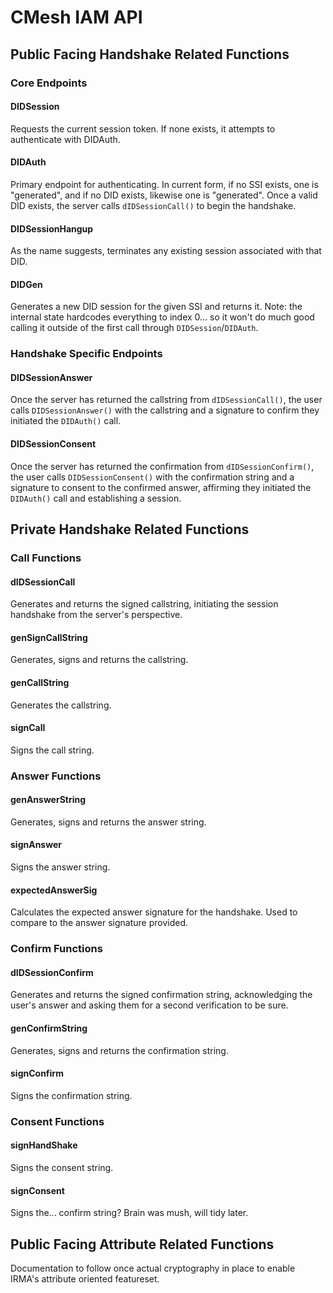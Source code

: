 # CMesh IAM API

## Public Facing Handshake Related Functions

### Core Endpoints

#### DIDSession

Requests the current session token. If none exists, it attempts to authenticate with DIDAuth.

#### DIDAuth

Primary endpoint for authenticating. In current form, if no SSI exists, one is "generated", and if no DID exists, likewise one is "generated". Once a valid DID exists, the server calls `dIDSessionCall()` to begin the handshake.

#### DIDSessionHangup

As the name suggests, terminates any existing session associated with that DID.

#### DIDGen

Generates a new DID session for the given SSI and returns it. Note: the internal state hardcodes everything to index 0... so it won't do much good calling it outside of the first call through `DIDSession`/`DIDAuth`.

### Handshake Specific Endpoints

#### DIDSessionAnswer

Once the server has returned the callstring from `dIDSessionCall()`, the user calls `DIDSessionAnswer()` with the callstring and a signature to confirm they initiated the `DIDAuth()` call.

#### DIDSessionConsent

Once the server has returned the confirmation from `dIDSessionConfirm()`, the user calls `DIDSessionConsent()` with the confirmation string and a signature to consent to the confirmed answer, affirming they initiated the `DIDAuth()` call and establishing a session.

## Private Handshake Related Functions

### Call Functions

#### dIDSessionCall

Generates and returns the signed callstring, initiating the session handshake from the server's perspective.

#### genSignCallString

Generates, signs and returns the callstring.

#### genCallString

Generates the callstring.

#### signCall

Signs the call string.

### Answer Functions

#### genAnswerString

Generates, signs and returns the answer string.

#### signAnswer

Signs the answer string.

#### expectedAnswerSig

Calculates the expected answer signature for the handshake. Used to compare to the answer signature provided.

### Confirm Functions

#### dIDSessionConfirm

Generates and returns the signed confirmation string, acknowledging the user's answer and asking them for a second verification to be sure.

#### genConfirmString

Generates, signs and returns the confirmation string.

#### signConfirm

Signs the confirmation string.

### Consent Functions

#### signHandShake

Signs the consent string.

#### signConsent

Signs the... confirm string? Brain was mush, will tidy later.

## Public Facing Attribute Related Functions

Documentation to follow once actual cryptography in place to enable IRMA's attribute oriented featureset.
